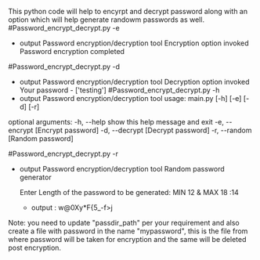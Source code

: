This python code will help to encyrpt and decrypt password along with an option which will help generate randowm passwords as well. 
#Password_encrypt_decrypt.py -e
- output
	Password encryption/decryption tool
	Encryption option invoked
	Password encryption completed
	
#Password_encrypt_decrypt.py -d
- output
	Password encryption/decryption tool
	Decryption option invoked
	Your password - ['testing']
#Password_encrypt_decrypt.py -h
- output
Password encryption/decryption tool
usage: main.py [-h] [-e] [-d] [-r]

optional arguments:
  -h, --help     show this help message and exit
  -e, --encrypt  [Encrypt password]
  -d, --decrypt  [Decrypt password]
  -r, --random   [Random password]
  
#Password_encrypt_decrypt.py -r
- output
	Password encryption/decryption tool
	Random password generator

	Enter Length of the password to be generated: MIN 12 & MAX 18 :14
	- output :  w@0Xy*F{5_-f>j


Note: you need to update "passdir_path" per your requirement and also create a file with password in the name "mypassword", 
this is the file from where password will be taken for encryption and the same will be deleted post encryption.
